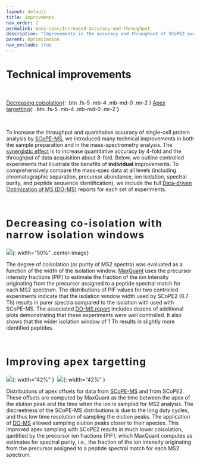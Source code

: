 ```yaml
---
layout: default
title: Improvments
nav_order: 2
permalink: mass-spec/Increased-accuracy-and-throughput
description: "Improvements in the accuracy and throughout of SCoPE2 over SCoPE-MS"
parent: Optimization
nav_exclude: true
---
```


# Technical improvements

&nbsp;

[Decreasing coisolation]({{site.baseurl}}#decreasing-coisolation){: .btn .fs-5 .mb-4 .mb-md-0 .mr-2 }
[Apex targetting]({{site.baseurl}}#Apex-targetting){: .btn .fs-5 .mb-4 .mb-md-0 .mr-2 }
<!--
[Sample preparation]({{site.baseurl}}#single-cell-sample-preparation){: .btn .fs-5 .mb-4 .mb-md-0 .mr-2 }
-->

&nbsp;

To increase the throughput and quantitative accuracy of single-cell protein analysis by [SCoPE-MS](https://doi.org/10.1101/102681), we introduced many technical improvements in both the sample preparation and in the mass-spectrometry analysis. The [synergistic effect](https://www.biorxiv.org/content/biorxiv/early/2019/12/05/665307/T1.medium.gif) is to increase quantitative accuracy by 4-fold and the throughput of data acquisition about 8-fold. Below, we outline controlled experiments that illustrate the benefits of **individual** improvements. To comprehensively compare the mass-spec data at all levels (including chromatographic separation, precursor abundance, ion isolation, spectral purity, and peptide sequence identification), we include the full [Data-driven Optimization of MS (DO-MS)](https://do-ms.slavovlab.net) reports for each set of experiments. 

&nbsp;


<h2 style="letter-spacing: 2px; font-size: 26px;" id="decreasing-coisolation" >Decreasing co-isolation with narrow isolation windows</h2>

![]({{site.baseurl}}Figures/SCoPE2_Purity_of_MS2_Spectra.png){: width="50%" .center-image}



The degree of coisolation (or purity of MS2 spectra) was evaluated as a function of the width of the isolation window. [MaxQuant](https://www.maxquant.org/) uses the precursor intensity fractions (PIF) to estimate the fraction of the ion intensity originating from the precursor assigned to a peptide spectral match for each MS2 spectrum. The distributions of PIF values for two controlled experiments indicate that the isolation window width used by SCoPE2 (0.7 Th) results in purer spectra compared to the isolation with used with SCoPE-MS. The associated [DO-MS report]({{site.baseurl}}DO-MS_Reports/DO-MS_Report_MS2_isolation_window.html) includes dozens of additional plots demonstrating that these  experiments were well controlled. It also shows that the wider isolation window of 1 Th results in slightly more identified peptides.



&nbsp;

<h2 style="letter-spacing: 2px; font-size: 26px;" id="Apex-targetting" >Improving apex targetting</h2>

![]({{site.baseurl}}Figures/SCoPE-MS__SCoPE2__Apex-offsets.png){: width="42%" }&nbsp;&nbsp;![]({{site.baseurl}}Figures/SCoPE-MS__SCoPE2__PIF.png){: width="42%" }

Distributions of apex offsets for data from [SCoPE-MS](http://scope.slavovlab.net) and from SCoPE2. These offsets are computed by MaxQuant as the time between the apex of the elution peak and the time when the ion is sampled for MS2 analysis. The discreetness of the SCoPE-MS distributions is due to the long duty cycles, and thus low time resolution of sampling the elution peaks. The application of [DO-MS](http://do-ms.slavovlab.net) allowed sampling elution peaks closer to their apecies. This improved apex sampling with SCoPE2 results in much lower coisolation, qantified by the precursor ion fractions (PIF), which MaxQuant computes as estimates for spectral purity, i.e., the fraction of the ion intensity originating from the precursor assigned to a peptide spectral match for each MS2 spectrum.

&nbsp;



<!--
<h2 style="letter-spacing: 2px; font-size: 26px;" id="single-cell-sample-preparation" >Apex </h2>

-->





&nbsp;

&nbsp;  

&nbsp;

&nbsp;  

&nbsp;

&nbsp;

&nbsp;

&nbsp;

&nbsp;

&nbsp;

&nbsp;

&nbsp;

&nbsp;

&nbsp;

&nbsp;

&nbsp;

&nbsp;

&nbsp;

&nbsp;
